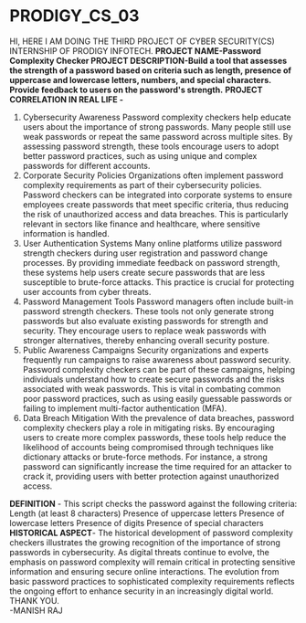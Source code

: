 # PRODIGY_CS_03
HI,
HERE I AM DOING THE THIRD PROJECT OF CYBER SECURITY(CS) INTERNSHIP OF PRODIGY INFOTECH.
**PROJECT NAME-Password Complexity Checker
PROJECT DESCRIPTION-Build a tool that assesses the strength of a password based on criteria such as length, presence of uppercase and lowercase letters, numbers, and special characters. Provide feedback to users on the password's strength.**
**PROJECT CORRELATION IN REAL LIFE -** 
1. Cybersecurity Awareness
Password complexity checkers help educate users about the importance of strong passwords. Many people still use weak passwords or repeat the same password across multiple sites. By assessing password strength, these tools encourage users to adopt better password practices, such as using unique and complex passwords for different accounts.
2. Corporate Security Policies
Organizations often implement password complexity requirements as part of their cybersecurity policies. Password checkers can be integrated into corporate systems to ensure employees create passwords that meet specific criteria, thus reducing the risk of unauthorized access and data breaches. This is particularly relevant in sectors like finance and healthcare, where sensitive information is handled.
3. User Authentication Systems
Many online platforms utilize password strength checkers during user registration and password change processes. By providing immediate feedback on password strength, these systems help users create secure passwords that are less susceptible to brute-force attacks. This practice is crucial for protecting user accounts from cyber threats.
4. Password Management Tools
Password managers often include built-in password strength checkers. These tools not only generate strong passwords but also evaluate existing passwords for strength and security. They encourage users to replace weak passwords with stronger alternatives, thereby enhancing overall security posture.
5. Public Awareness Campaigns
Security organizations and experts frequently run campaigns to raise awareness about password security. Password complexity checkers can be part of these campaigns, helping individuals understand how to create secure passwords and the risks associated with weak passwords. This is vital in combating common poor password practices, such as using easily guessable passwords or failing to implement multi-factor authentication (MFA).
6. Data Breach Mitigation
With the prevalence of data breaches, password complexity checkers play a role in mitigating risks. By encouraging users to create more complex passwords, these tools help reduce the likelihood of accounts being compromised through techniques like dictionary attacks or brute-force methods. For instance, a strong password can significantly increase the time required for an attacker to crack it, providing users with better protection against unauthorized access.

**DEFINITION** - This script checks the password against the following criteria:
Length (at least 8 characters)
Presence of uppercase letters
Presence of lowercase letters
Presence of digits
Presence of special characters
**HISTORICAL ASPECT**- The historical development of password complexity checkers illustrates the growing recognition of the importance of strong passwords in cybersecurity. As digital threats continue to evolve, the emphasis on password complexity will remain critical in protecting sensitive information and ensuring secure online interactions. The evolution from basic password practices to sophisticated complexity requirements reflects the ongoing effort to enhance security in an increasingly digital world.
THANK YOU.        
                                                                        -MANISH RAJ
                                                                                        
